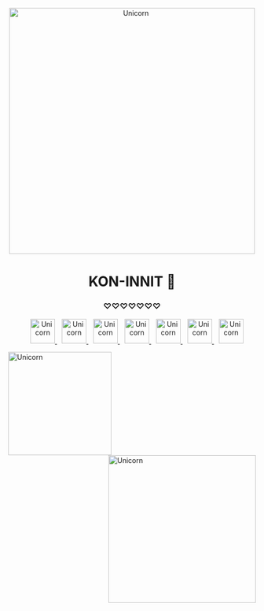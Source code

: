 <p align="center">
  <img height="500" alt="Unicorn" src="https://media.tenor.com/rcw-ZCPlZZIAAAAd/bts-bts-cute.gif" />
</p>

<h1 align="center">KON-INNIT 👋</h1>
<h3 align="center">♡♡♡♡♡♡♡</h3>

<p align="center">

 <div align="center"  class="icons-social" style="margin-left: 10px;">
        <a style="margin-left: 10px;"  target="_blank" href="https://youtu.be/u18be_kRmC0">
			<img height="50" alt="Unicorn" src="https://img.icons8.com/?size=512&id=RqqDJXJdIXjB&format=png" />
        <a style="margin-left: 10px;" target="_blank" href="https://youtu.be/c6ASQOwKkhk">
		<img height="50" alt="Unicorn" src="https://img.icons8.com/?size=512&id=51lJtlhOARB2&format=png" />
		<a style="margin-left: 10px;" target="_blank" href="https://youtu.be/qGjAWJ2zWWI">
				<img height="50" alt="Unicorn" src="https://img.icons8.com/?size=512&id=kAMVE8BzkuWm&format=png" />
        <a style="margin-left: 10px;" target="_blank" href="https://youtu.be/OK3GJ0WIQ8s">
			<img height="50" alt="Unicorn" src="https://img.icons8.com/?size=512&id=NGCZlRggUjBt&format=png" />
		<a style="margin-left: 10px;" target="_blank" href="https://youtu.be/nOI67IDlNMQ">
			<img height="50" alt="Unicorn" src="https://img.icons8.com/?size=512&id=klGVNNJoJgnc&format=png" />
		<a style="margin-left: 10px;" target="_blank" href="https://youtu.be/pk7ESz6vtyA">
				<img height="50" alt="Unicorn" src="https://img.icons8.com/?size=512&id=5hYhQGcAcREz&format=png" />
		<a style="margin-left: 10px;" target="_blank" href="https://youtu.be/_yTP_L8fC-k">
				<img height="50" alt="Unicorn" src="https://img.icons8.com/?size=512&id=OjiMwAxXpBAZ&format=png" />
      </div>

</p>
			
<img align="left" width=210px alt="Unicorn" src="https://media.tenor.com/UTxKJNlZilwAAAAi/luffy-monkey-d-luffy.gif" />
<img align="right" width=300px alt="Unicorn" src="https://media.tenor.com/StrieWhz-UcAAAAj/gintama.gif" />
